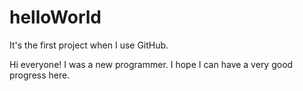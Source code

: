 # helloWorld
It's the first project when I use GitHub.


Hi everyone! I was a new programmer. I hope I can have a very good progress here.
